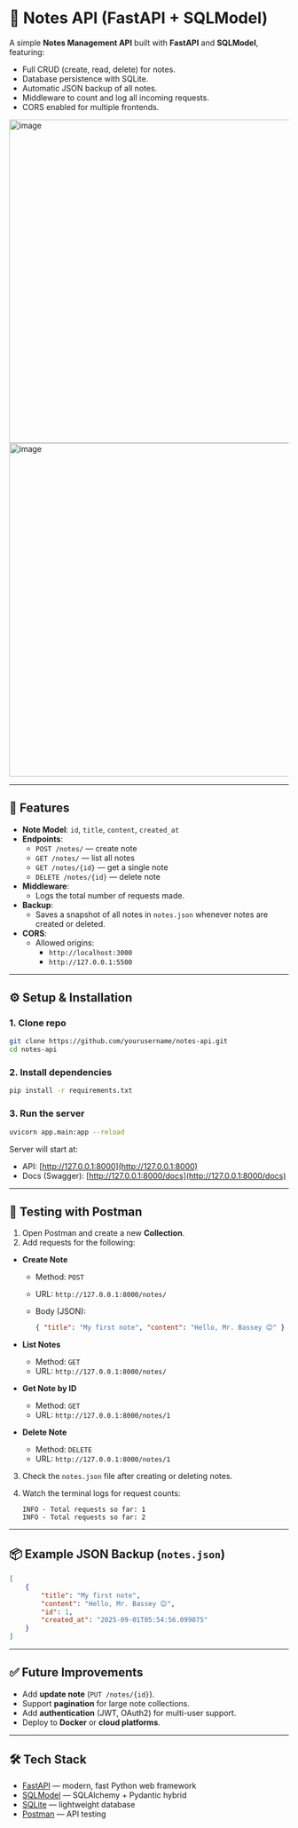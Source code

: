 
# 📝 Notes API (FastAPI + SQLModel)

A simple **Notes Management API** built with **FastAPI** and **SQLModel**, featuring:

- Full CRUD (create, read, delete) for notes.
- Database persistence with SQLite.
- Automatic JSON backup of all notes.
- Middleware to count and log all incoming requests.
- CORS enabled for multiple frontends.

<img width="960" height="583" alt="image" src="https://github.com/user-attachments/assets/95b9273e-9b0b-4b16-9fff-bc8a55c2d206" />

<img width="849" height="601" alt="image" src="https://github.com/user-attachments/assets/55cd3e6d-7a09-4884-827b-2f8eadbffbea" />

---

## 🚀 Features
- **Note Model**: `id`, `title`, `content`, `created_at`
- **Endpoints**:
  - `POST /notes/` — create note
  - `GET /notes/` — list all notes
  - `GET /notes/{id}` — get a single note
  - `DELETE /notes/{id}` — delete note
- **Middleware**:
  - Logs the total number of requests made.
- **Backup**:
  - Saves a snapshot of all notes in `notes.json` whenever notes are created or deleted.
- **CORS**:
  - Allowed origins:  
    - `http://localhost:3000`  
    - `http://127.0.0.1:5500`

---

## ⚙️ Setup & Installation

### 1. Clone repo
```bash
git clone https://github.com/yourusername/notes-api.git
cd notes-api
````

### 2. Install dependencies

```bash
pip install -r requirements.txt
```

### 3. Run the server

```bash
uvicorn app.main:app --reload
```

Server will start at:

* API: [http://127.0.0.1:8000](http://127.0.0.1:8000)
* Docs (Swagger): [http://127.0.0.1:8000/docs](http://127.0.0.1:8000/docs)

---

## 🧪 Testing with Postman

1. Open Postman and create a new **Collection**.
2. Add requests for the following:

* **Create Note**

  * Method: `POST`
  * URL: `http://127.0.0.1:8000/notes/`
  * Body (JSON):

    ```json
    { "title": "My first note", "content": "Hello, Mr. Bassey 😊" }
    ```

* **List Notes**

  * Method: `GET`
  * URL: `http://127.0.0.1:8000/notes/`

* **Get Note by ID**

  * Method: `GET`
  * URL: `http://127.0.0.1:8000/notes/1`

* **Delete Note**

  * Method: `DELETE`
  * URL: `http://127.0.0.1:8000/notes/1`

3. Check the `notes.json` file after creating or deleting notes.

4. Watch the terminal logs for request counts:

   ```
   INFO - Total requests so far: 1
   INFO - Total requests so far: 2
   ```

---

## 📦 Example JSON Backup (`notes.json`)

```json
[
    {
        "title": "My first note",
        "content": "Hello, Mr. Bassey 😊",
        "id": 1,
        "created_at": "2025-09-01T05:54:56.099075"
    }
]
```

---

## ✅ Future Improvements

* Add **update note** (`PUT /notes/{id}`).
* Support **pagination** for large note collections.
* Add **authentication** (JWT, OAuth2) for multi-user support.
* Deploy to **Docker** or **cloud platforms**.

---

## 🛠️ Tech Stack

* [FastAPI](https://fastapi.tiangolo.com/) — modern, fast Python web framework
* [SQLModel](https://sqlmodel.tiangolo.com/) — SQLAlchemy + Pydantic hybrid
* [SQLite](https://www.sqlite.org/) — lightweight database
* [Postman](https://www.postman.com/) — API testing
